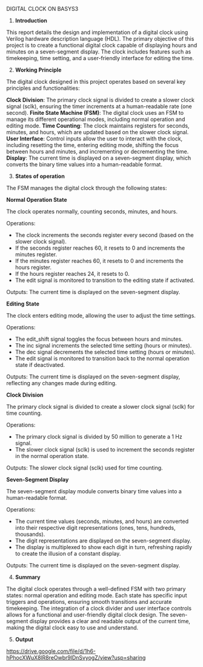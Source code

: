 ﻿
DIGITAL CLOCK ON BASYS3

1. **Introduction**

This report details the design and implementation of a digital clock using Verilog hardware description language (HDL). The primary objective of this project is to create a functional digital clock capable of displaying hours and minutes on a seven-segment display. The clock includes features such as timekeeping, time setting, and a user-friendly interface for editing the time.

2. **Working Principle**

The digital clock designed in this project operates based on several key principles and functionalities:

**Clock Division**: The primary clock signal is divided to create a slower clock signal (sclk), ensuring the timer increments at a human-readable rate (one second).
**Finite State Machine (FSM)**: The digital clock uses an FSM to manage its different operational modes, including normal operation and editing mode.
**Time Counting**: The clock maintains registers for seconds, minutes, and hours, which are updated based on the slower clock signal.
**User Interface**: Control inputs allow the user to interact with the clock, including resetting the time, entering editing mode, shifting the focus between hours and minutes, and incrementing or decrementing the time.
**Display**: The current time is displayed on a seven-segment display, which converts the binary time values into a human-readable format.

3. **States of operation**

The FSM manages the digital clock through the following states:

**Normal Operation State**


The clock operates normally, counting seconds, minutes, and hours.

Operations:

- The clock increments the seconds register every second (based on the slower clock signal).
- If the seconds register reaches 60, it resets to 0 and increments the minutes register.
- If the minutes register reaches 60, it resets to 0 and increments the hours register.
- If the hours register reaches 24, it resets to 0.
- The edit signal is monitored to transition to the editing state if activated.

Outputs: The current time is displayed on the seven-segment display.

**Editing State**

The clock enters editing mode, allowing the user to adjust the time settings.

Operations:

- The edit\_shift signal toggles the focus between hours and minutes.
- The inc signal increments the selected time setting (hours or minutes).
- The dec signal decrements the selected time setting (hours or minutes).
- The edit signal is monitored to transition back to the normal operation state if deactivated.

Outputs: The current time is displayed on the seven-segment display, reflecting any changes made during editing.

**Clock Division**

The primary clock signal is divided to create a slower clock signal (sclk) for time counting.

Operations:

- The primary clock signal is divided by 50 million to generate a 1 Hz signal.
- The slower clock signal (sclk) is used to increment the seconds register in the normal operation state.

Outputs: The slower clock signal (sclk) used for time counting.

**Seven-Segment Display**

The seven-segment display module converts binary time values into a human-readable format.

Operations:

- The current time values (seconds, minutes, and hours) are converted into their respective digit representations (ones, tens, hundreds, thousands).
- The digit representations are displayed on the seven-segment display.
- The display is multiplexed to show each digit in turn, refreshing rapidly to create the illusion of a constant display.

Outputs: The current time is displayed on the seven-segment display.

4. **Summary**

The digital clock operates through a well-defined FSM with two primary states: normal operation and editing mode. Each state has specific input triggers and operations, ensuring smooth transitions and accurate timekeeping. The integration of a clock divider and user interface controls allows for a functional and user-friendly digital clock design. The seven-segment display provides a clear and readable output of the current time, making the digital clock easy to use and understand.

5. **Output**

<https://drive.google.com/file/d/1h6-hPhocXWuX8lR8reOwbr9lDnSvyogZ/view?usp=sharing>


